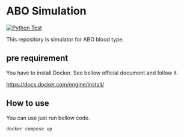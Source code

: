 # ABO Simulation

[![Python Test](https://github.com/IC-H/ABO_Sim/actions/workflows/python_test.yml/badge.svg)](https://github.com/IC-H/ABO_Sim/actions/workflows/python_test.yml)

This repository is simulator for ABO blood type.

## pre requirement

You have to install Docker.
See bellow official document and follow it.

https://docs.docker.com/engine/install/

## How to use

You can use just run bellow code.

```
docker compose up
```

